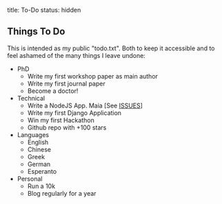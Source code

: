 title:  To-Do
status: hidden

<h2>Things To Do</h2>
This is intended as my public "todo.txt". Both to keep it accessible and to feel ashamed of the many things I leave undone:
<ul class="todo">
  <li> PhD
    <ul>
      <li class="done" >Write my first workshop paper as main author</li>
      <li>Write my first journal paper</li>
      <li>Become a doctor!</li>
    </ul>
  </li>
  <li> Technical 
    <ul>
      <li class="done" >Write a NodeJS App. Maia [See <a href="http://github.com/gsi-upm/maia/issues">ISSUES</a>]</li>
      <li class="done" >Write my first Django Application</li>
      <li class="done">Win my first Hackathon</li>
      <li>Github repo with +100 stars</li>
    </ul>
  </li>
  <li> Languages
    <ul>
      <li class="done">English</a></li>
      <li >Chinese</a></li>
      <li >Greek</a></li>
      <li >German</a></li>
      <li >Esperanto</a></li>
    </ul>
  </li>
  <li> Personal
    <ul>
      <li>Run a 10k</li>
      <li>Blog regularly for a year</li>
    </ul>
  </li>
</ul>
